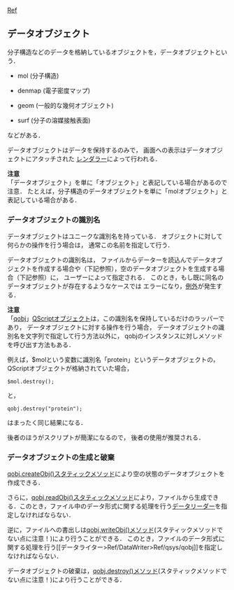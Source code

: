 [Ref](../../Ref)

## データオブジェクト
分子構造などのデータを格納しているオブジェクトを，データオブジェクトという．


-  mol (分子構造)

-  denmap (電子密度マップ)

-  geom (一般的な幾何オブジェクト)

-  surf (分子の溶媒接触表面)

などがある．

データオブジェクトはデータを保持するのみで，
画面への表示はデータオブジェクトにアタッチされた
[レンダラー](../../Ref/Renderer)によって行われる．

**注意**<br />
「データオブジェクト」を単に「オブジェクト」と表記している場合があるので注意．
たとえば，分子構造のデータオブジェクトを単に「molオブジェクト」と表記している場合がある．

### データオブジェクトの識別名
データオブジェクトはユニークな識別名を持っている．
オブジェクトに対して何らかの操作を行う場合は，
通常この名前を指定して行う．

データオブジェクトの識別名は，
ファイルからデーターを読込んでデータオブジェクトを作成する場合や（下記参照），空のデータオブジェクトを生成する場合（下記参照）に，
ユーザーによって指定される．
このとき，もし既に同名のデータオブジェクトが存在するようなケースでは
エラーになり，[例外](../../Ref/Exception)が発生する．

**注意**<br />
「[qobj](../../Ref/qsys/qobj)」[QScriptオブジェクト](../../Ref/QScriptObject)は，この識別名を保持しているだけのラッパーであり，
データオブジェクトに対する操作を行う場合，
データオブジェクトの識別名を文字列で指定して行う方法以外に，
qobjのインスタンスに対しメソッドを呼び出す方法もある．

例えば，$molという変数に識別名「protein」というデータオブジェクトの，QScriptオブジェクトが格納されていた場合，
```
$mol.destroy();
```
と，
```
qobj.destroy("protein");
```
はまったく同じ結果になる．

後者のほうがスクリプトが簡潔になるので，
後者の使用が推奨される．

### データオブジェクトの生成と破棄

[qobj.createObj()スタティックメソッド](../../Ref/qsys/qobj)により空の状態のデータオブジェクトを作成できる．

さらに，[qobj.readObj()スタティックメソッド](../../Ref/qsys/qobj)により，ファイルから生成できる．このとき，ファイル中のデータ形式に関する処理を行う[データリーダー](../../Ref/DataReader)を指定しなければならない．

逆に，ファイルへの書出しは[qobj.writeObj()メソッド](../../Ref/qsys/qobj)(スタティックメソッドでない点に注意！)により行うことができる．
このとき，ファイルのデータ形式に関する処理を行う[[データライター>Ref/DataWriter>Ref/qsys/qobj]]を指定しなければならない．

データオブジェクトの破棄は，[qobj.destroy()メソッド](../../Ref/qsys/qobj)(スタティックメソッドでない点に注意！)により行うことができる．
